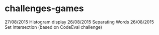 # challenges-games
27/08/2015 Histogram display
26/08/2015 Separating Words
26/08/2015 Set Intersection (based on CodeEval challenge)
